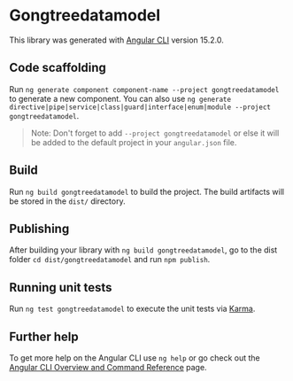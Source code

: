# Gongtreedatamodel

This library was generated with [Angular CLI](https://github.com/angular/angular-cli) version 15.2.0.

## Code scaffolding

Run `ng generate component component-name --project gongtreedatamodel` to generate a new component. You can also use `ng generate directive|pipe|service|class|guard|interface|enum|module --project gongtreedatamodel`.
> Note: Don't forget to add `--project gongtreedatamodel` or else it will be added to the default project in your `angular.json` file. 

## Build

Run `ng build gongtreedatamodel` to build the project. The build artifacts will be stored in the `dist/` directory.

## Publishing

After building your library with `ng build gongtreedatamodel`, go to the dist folder `cd dist/gongtreedatamodel` and run `npm publish`.

## Running unit tests

Run `ng test gongtreedatamodel` to execute the unit tests via [Karma](https://karma-runner.github.io).

## Further help

To get more help on the Angular CLI use `ng help` or go check out the [Angular CLI Overview and Command Reference](https://angular.io/cli) page.
